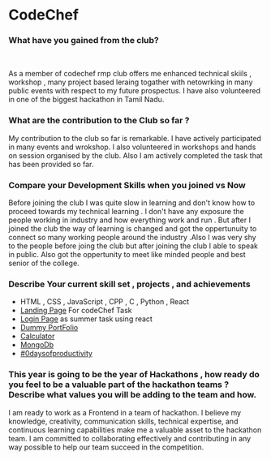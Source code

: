 # CodeChef

<h3>What have you gained from the club?  </h3><br>
<p> As a member of codechef rmp club offers me enhanced technical skiils , workshop  , many project based leraing togather with  netowrking in many public events with respect to my future prospectus. I have also volunteered in one of the biggest hackathon in Tamil Nadu.</p> 
<h3>What are the contribution to the Club so far ?</h3 <br>
<p>My contribution to the club so far is remarkable. I have actively participated in many events and wrokshop. I also volunteered in workshops and hands on session organised by the club. Also I am actively completed the task that has been provided so far.</p> 
<h3>Compare your Development Skills when you joined vs Now</h3>
<p>Before joining the club I was quite slow in learning and don't know how to proceed towards my technical learning . I don't have any exposure the people working in industry and how everything work and run . But after I joined the club the way of learning is changed and got the oppertunuity to connect so many working people around the industry .Also I was very shy to the people before joing the club but after joining the club I able to speak in public. Also got the oppertunity to meet like minded people and best senior of the college.</p>
<h3>Describe Your current skill set , projects , and achievements</h3> 

- HTML , CSS , JavaScript , CPP , C , Python , React<br>
- [Landing Page](https://github.com/Anshojha/Tesla_landing_Page) For codeChef Task
- [Login Page](https://github.com/Anshojha/e-commerce/commits/main) as summer task using react
- [Dummy PortFolio](https://github.com/Anshojha/PortFolio_web_Page)
- [Calculator](https://github.com/Anshojha/My_calculator)
- [MongoDb](https://github.com/Anshojha/MongoDb)
- [#0daysofproductivity](https://github.com/Anshojha/30Days_Of_Productivity)

<h3> This year is going to be the year of Hackathons , how ready do you feel to be a valuable part of the hackathon teams ? Describe what values you will be adding to the team and how.</h3>
<p> I am ready to work as a Frontend in a team of hackathon.  I believe my knowledge, creativity, communication skills, technical expertise, and continuous learning capabilities make me a valuable asset to the hackathon team. I am committed to collaborating effectively and contributing in any way possible to help our team succeed in the competition.</p>






